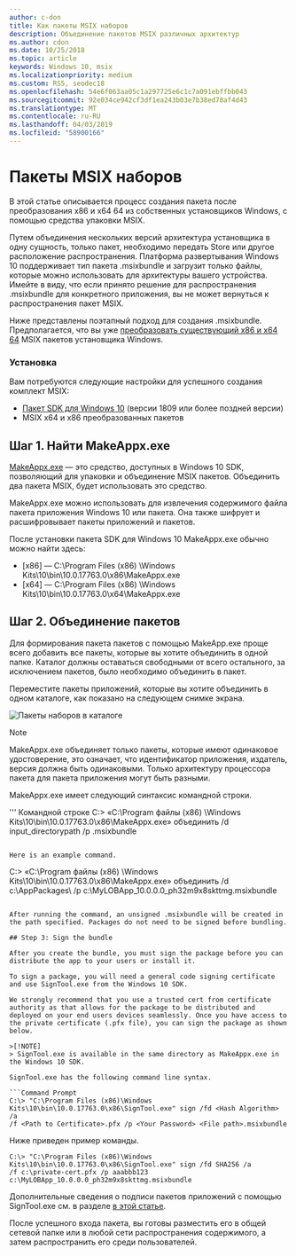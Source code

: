 ```yaml
---
author: c-don
title: Как пакеты MSIX наборов
description: Объединение пакетов MSIX различных архитектур
ms.author: cdon
ms.date: 10/25/2018
ms.topic: article
keywords: Windows 10, msix
ms.localizationpriority: medium
ms.custom: RS5, seodec18
ms.openlocfilehash: 54e6f063aa05c1a297725e6c1c7a091ebffbb043
ms.sourcegitcommit: 92e034ce942cf3df1ea243b03e7b38ed78af4d43
ms.translationtype: MT
ms.contentlocale: ru-RU
ms.lasthandoff: 04/03/2019
ms.locfileid: "58900166"
---
```

# <a name="bundle-msix-packages"></a>Пакеты MSIX наборов 

В этой статье описывается процесс создания пакета после преобразования x86 и x64 64 из собственных установщиков Windows, с помощью средства упаковки MSIX. 

Путем объединения нескольких версий архитектура установщика в одну сущность, только пакет, необходимо передать Store или другое расположение распространения. Платформа развертывания Windows 10 поддерживает тип пакета .msixbundle и загрузит только файлы, которые можно использовать для архитектуры вашего устройства. Имейте в виду, что если принято решение для распространения .msixbundle для конкретного приложения, вы не может вернуться к распространения пакет MSIX. 

Ниже представлены поэтапный подход для создания .msixbundle. Предполагается, что вы уже [преобразовать существующий x86 и x64 64](https://docs.microsoft.com/windows/msix/mpt-best-practices) MSIX пакетов установщика Windows. 

### <a name="setup"></a>Установка
Вам потребуются следующие настройки для успешного создания комплект MSIX:
- [Пакет SDK для Windows 10](https://developer.microsoft.com/en-US/windows/downloads/windows-10-sdk) (версии 1809 или более поздней версии)
- MSIX x64 и x86 преобразованных пакетов 

## <a name="step-1-find-makeappxexe"></a>Шаг 1. Найти MakeAppx.exe
[MakeAppx.exe](https://docs.microsoft.com/windows/desktop/appxpkg/make-appx-package--makeappx-exe-) — это средство, доступных в Windows 10 SDK, позволяющий для упаковки и объединение MSIX пакетов. Объединить два пакета MSIX, будет использовать это средство. 

MakeAppx.exe можно использовать для извлечения содержимого файла пакета приложения Windows 10 или пакета. Она также шифрует и расшифровывает пакеты приложений и пакетов.

После установки пакета SDK для Windows 10 MakeAppx.exe обычно можно найти здесь: 
- [x86] — C:\Program Files (x86) \Windows Kits\10\bin\10.0.17763.0\x86\MakeAppx.exe
- [x64] — C:\Program Files (x86) \Windows Kits\10\bin\10.0.17763.0\x64\MakeAppx.exe

## <a name="step-2-bundle-the-packages"></a>Шаг 2. Объединение пакетов

Для формирования пакета пакетов с помощью MakeApp.exe проще всего добавить все пакеты, которые вы хотите объединить в одной папке. Каталог должны оставаться свободными от всего остального, за исключением пакетов, было необходимо объединить в пакет. 

Переместите пакеты приложений, которые вы хотите объединить в одном каталоге, как показано на следующем снимке экрана.

![Пакеты наборов в каталоге](images/bundle-pic1.png)

>[!NOTE] 
> MakeAppx.exe объединяет только пакеты, которые имеют одинаковое удостоверение, это означает, что идентификатор приложения, издатель, версия должна быть одинаковыми. Только архитектуру процессора пакета для пакета приложения могут быть разными. 

MakeAppx.exe имеет следующий синтаксис командной строки.

''' Командной строке C:\> «C:\Program файлы (x86) \Windows Kits\10\bin\10.0.17763.0\x86\MakeAppx.exe» объединить /d input_directorypath /p <filepath>.msixbundle
```

Here is an example command.

```
C:\> «C:\Program файлы (x86) \Windows Kits\10\bin\10.0.17763.0\x86\MakeAppx.exe» объединить /d c:\AppPackages\ /p c:\MyLOBApp_10.0.0.0_ph32m9x8skttmg.msixbundle
```

After running the command, an unsigned .msixbundle will be created in the path specified. Packages do not need to be signed before bundling.  

## Step 3: Sign the bundle

After you create the bundle, you must sign the package before you can distribute the app to your users or install it. 

To sign a package, you will need a general code signing certificate and use SignTool.exe from the Windows 10 SDK. 

We strongly recommend that you use a trusted cert from certificate authority as that allows for the package to be distributed and deployed on your end users devices seamlessly. Once you have access to the private certificate (.pfx file), you can sign the package as shown below.

>[!NOTE]
> SignTool.exe is available in the same directory as MakeAppx.exe in the Windows 10 SDK. 

SignTool.exe has the following command line syntax.

```Command Prompt
C:\> "C:\Program Files (x86)\Windows Kits\10\bin\10.0.17763.0\x86\SignTool.exe" sign /fd <Hash Algorithm> /a 
/f <Path to Certificate>.pfx /p <Your Password> <File path>.msixbundle
```

Ниже приведен пример команды.

```
C:\> "C:\Program Files (x86)\Windows Kits\10\bin\10.0.17763.0\x86\SignTool.exe" sign /fd SHA256 /a 
/f c:\private-cert.pfx /p aaabbb123 c:\MyLOBApp_10.0.0.0_ph32m9x8skttmg.msixbundle
```

Дополнительные сведения о подписи пакетов приложений с помощью SignTool.exe см. в разделе [в этой статье](https://docs.microsoft.com/windows/uwp/packaging/sign-app-package-using-signtool). 

После успешного входа пакета, вы готовы разместить его в общей сетевой папке или в любой сети распространения содержимого, а затем распространить его среди пользователей. 

